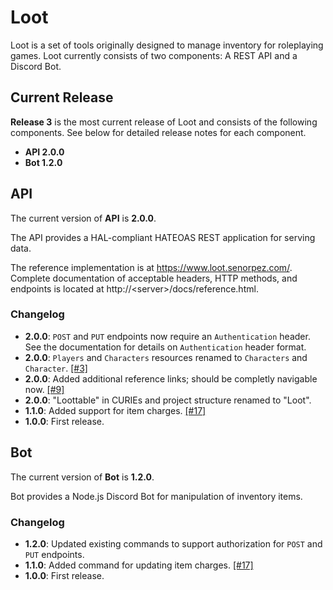 # Loot

Loot is a set of tools originally designed to manage inventory for roleplaying games. Loot currently consists of two components: A REST API and a Discord Bot.

## Current Release

**Release 3** is the most current release of Loot and consists of the following components. See below for detailed release notes for each component.

* **API 2.0.0**
* **Bot 1.2.0**

## API
The current version of **API** is **2.0.0**.

The API provides a HAL-compliant HATEOAS REST application for serving data.

The reference implementation is at https://www.loot.senorpez.com/. Complete documentation of acceptable headers, HTTP methods, and endpoints is located at http://\<server\>/docs/reference.html.

### Changelog

* **2.0.0**: `POST` and `PUT` endpoints now require an `Authentication` header. See the documentation for details on `Authentication` header format.
* **2.0.0**: `Players` and `Characters` resources renamed to `Characters` and `Character`. [[#3]](https://github.com/SenorPez/scaling-chainsaw/issues/3)
* **2.0.0**: Added additional reference links; should be completly navigable now. [[#9]](https://github.com/SenorPez/scaling-chainsaw/issues/9)
* **2.0.0**: "Loottable" in CURIEs and project structure renamed to "Loot".
* **1.1.0**: Added support for item charges. [[#17]](https://github.com/SenorPez/scaling-chainsaw/issues/17)
* **1.0.0**: First release.

## Bot

The current version of **Bot** is **1.2.0**.

Bot provides a Node.js Discord Bot for manipulation of inventory items.

### Changelog

* **1.2.0**: Updated existing commands to support authorization for `POST` and `PUT` endpoints.
* **1.1.0**: Added command for updating item charges. [[#17]](https://github.com/SenorPez/scaling-chainsaw/issues/17)
* **1.0.0**: First release.
